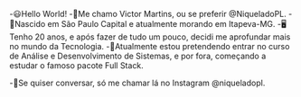 -😃Hello World!
-👾Me chamo Victor Martins, ou se preferir @NiqueladoPL.
-🚩Nascido em São Paulo Capital e atualmente morando em Itapeva-MG.
-🖥Tenho 20 anos, e após fazer de tudo um pouco, decidi me aprofundar mais no mundo da Tecnologia.
-📡Atualmente estou pretendendo entrar no curso de Análise e Desenvolvimento de Sistemas, e por fora, começando a estudar o famoso pacote Full Stack.

-📸Se quiser conversar, só me chamar lá no Instagram @niqueladopl.
